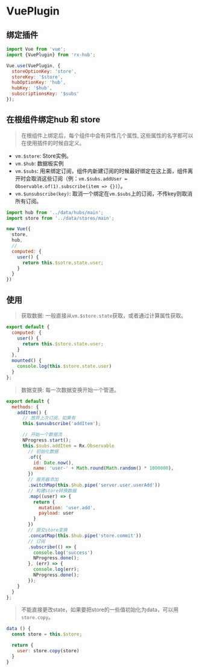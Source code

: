 # VuePlugin

## 绑定插件

```js
import Vue from 'vue';
import {VuePlugin} from 'rx-hub';

Vue.use(VuePlugin, {
  storeOptionKey: 'store',
  storeKey: '$store',
  hubOptionKey: 'hub',
  hubKey: '$hub',
  subscriptionsKey: '$subs'
});
```

## 在根组件绑定hub 和 store

> 在根组件上绑定后，每个组件中会有异性几个属性, 这些属性的名字都可以在使用插件的时候自定义。

- `vm.$store`: Store实例。
- `vm.$hub`: 数据板实例
- `vm.$subs`: 用来绑定订阅，组件内新建订阅的时候最好绑定在这上面，组件离开时会取消这些订阅（例：`vm.$subs.addUser = Observable.of(1).subscribe(item => {})`）。
- `vm.$unsubscribe(key)`: 取消一个绑定在`vm.$subs`上的订阅，不传key则取消所有订阅。

```js
import hub from '../data/hubs/main';
import store from '../data/stores/main';

new Vue({
  store,
  hub,
  //
  computed: {
    user() {
      return this.$sotre.state.user;
    }
  }
})
```

## 使用

> 获取数据: 一般直接从`vm.$store.state`获取，或者通过计算属性获取。

```js
export default {
  computed: {
    user() {
      return this.$store.state.user;
    }
  },
  mounted() {
    console.log(this.$store.state.user)
  }
};
```

> 数据变换: 每一次数据变换开始一个管道。

```js
export default {
  methods: {
    addItem() {
      // 放弃上次订阅，如果有
      this.$unsubscribe('addItem');

      // 开始一个数据流
      NProgress.start();
      this.$subs.addItem = Rx.Observable
        // 初始化数据
        .of({
          id: Date.now(),
          name: 'user-' + Math.round(Math.random() * 1000000),
        })
        // 服务器添加
        .switchMap(this.$hub.pipe('server.user.userAdd'))
        // 构建store转换数据
        .map((user) => {
          return {
            mutation: 'user.add',
            payload: user
          }
        })
        // 提交store变换
        .concatMap(this.$hub.pipe('store.commit'))
        // 订阅
        .subscribe(() => {
          console.log('success')
          NProgress.done();
        }, (err) => {
          console.log(err);
          NProgress.done();
        });
    }
  }
};
```

> 不能直接更改state，如果要把store的一些值初始化为data，可以用`store.copy`。

```js
data () {
  const store = this.$store;

  return {
    user: store.copy(store)
  }
}
```
